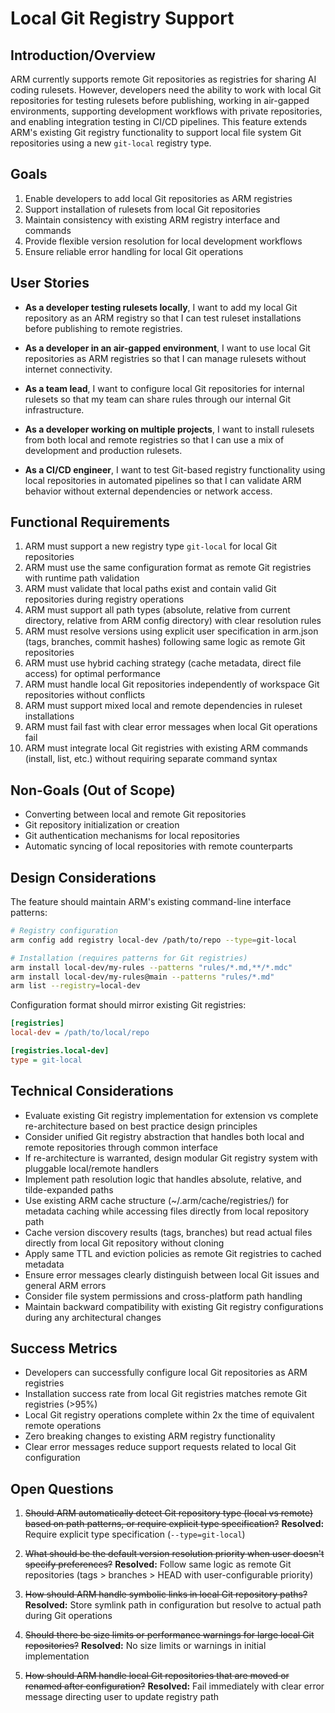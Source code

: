 # Local Git Registry Support

## Introduction/Overview

ARM currently supports remote Git repositories as registries for sharing AI coding rulesets. However, developers need the ability to work with local Git repositories for testing rulesets before publishing, working in air-gapped environments, supporting development workflows with private repositories, and enabling integration testing in CI/CD pipelines. This feature extends ARM's existing Git registry functionality to support local file system Git repositories using a new `git-local` registry type.

## Goals

1. Enable developers to add local Git repositories as ARM registries
2. Support installation of rulesets from local Git repositories
3. Maintain consistency with existing ARM registry interface and commands
4. Provide flexible version resolution for local development workflows
5. Ensure reliable error handling for local Git operations

## User Stories

- **As a developer testing rulesets locally**, I want to add my local Git repository as an ARM registry so that I can test ruleset installations before publishing to remote registries.

- **As a developer in an air-gapped environment**, I want to use local Git repositories as ARM registries so that I can manage rulesets without internet connectivity.

- **As a team lead**, I want to configure local Git repositories for internal rulesets so that my team can share rules through our internal Git infrastructure.

- **As a developer working on multiple projects**, I want to install rulesets from both local and remote registries so that I can use a mix of development and production rulesets.

- **As a CI/CD engineer**, I want to test Git-based registry functionality using local repositories in automated pipelines so that I can validate ARM behavior without external dependencies or network access.

## Functional Requirements

1. ARM must support a new registry type `git-local` for local Git repositories
2. ARM must use the same configuration format as remote Git registries with runtime path validation
3. ARM must validate that local paths exist and contain valid Git repositories during registry operations
4. ARM must support all path types (absolute, relative from current directory, relative from ARM config directory) with clear resolution rules
5. ARM must resolve versions using explicit user specification in arm.json (tags, branches, commit hashes) following same logic as remote Git repositories
6. ARM must use hybrid caching strategy (cache metadata, direct file access) for optimal performance
7. ARM must handle local Git repositories independently of workspace Git repositories without conflicts
8. ARM must support mixed local and remote dependencies in ruleset installations
9. ARM must fail fast with clear error messages when local Git operations fail
10. ARM must integrate local Git registries with existing ARM commands (install, list, etc.) without requiring separate command syntax

## Non-Goals (Out of Scope)

- Converting between local and remote Git repositories
- Git repository initialization or creation
- Git authentication mechanisms for local repositories
- Automatic syncing of local repositories with remote counterparts

## Design Considerations

The feature should maintain ARM's existing command-line interface patterns:

```bash
# Registry configuration
arm config add registry local-dev /path/to/repo --type=git-local

# Installation (requires patterns for Git registries)
arm install local-dev/my-rules --patterns "rules/*.md,**/*.mdc"
arm install local-dev/my-rules@main --patterns "rules/*.md"
arm list --registry=local-dev
```

Configuration format should mirror existing Git registries:

```ini
[registries]
local-dev = /path/to/local/repo

[registries.local-dev]
type = git-local
```

## Technical Considerations

- Evaluate existing Git registry implementation for extension vs complete re-architecture based on best practice design principles
- Consider unified Git registry abstraction that handles both local and remote repositories through common interface
- If re-architecture is warranted, design modular Git registry system with pluggable local/remote handlers
- Implement path resolution logic that handles absolute, relative, and tilde-expanded paths
- Use existing ARM cache structure (~/.arm/cache/registries/) for metadata caching while accessing files directly from local repository path
- Cache version discovery results (tags, branches) but read actual files directly from local Git repository without cloning
- Apply same TTL and eviction policies as remote Git registries to cached metadata
- Ensure error messages clearly distinguish between local Git issues and general ARM errors
- Consider file system permissions and cross-platform path handling
- Maintain backward compatibility with existing Git registry configurations during any architectural changes

## Success Metrics

- Developers can successfully configure local Git repositories as ARM registries
- Installation success rate from local Git registries matches remote Git registries (>95%)
- Local Git registry operations complete within 2x the time of equivalent remote operations
- Zero breaking changes to existing ARM registry functionality
- Clear error messages reduce support requests related to local Git configuration

## Open Questions

1. ~~Should ARM automatically detect Git repository type (local vs remote) based on path patterns, or require explicit type specification?~~
   **Resolved:** Require explicit type specification (`--type=git-local`)

2. ~~What should be the default version resolution priority when user doesn't specify preferences?~~
   **Resolved:** Follow same logic as remote Git repositories (tags > branches > HEAD with user-configurable priority)

3. ~~How should ARM handle symbolic links in local Git repository paths?~~
   **Resolved:** Store symlink path in configuration but resolve to actual path during Git operations

4. ~~Should there be size limits or performance warnings for large local Git repositories?~~
   **Resolved:** No size limits or warnings in initial implementation

5. ~~How should ARM handle local Git repositories that are moved or renamed after configuration?~~
   **Resolved:** Fail immediately with clear error message directing user to update registry path
